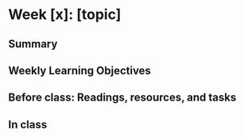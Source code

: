 # Week [x]: [topic]

## Summary

## Weekly Learning Objectives
 
## Before class: Readings, resources, and tasks
 
## In class